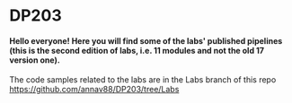 # DP203
#### Hello everyone! Here you will find some of the labs' published pipelines (this is the second edition of labs, i.e. 11 modules and not the old 17 version one).

The code samples related to the labs are in the Labs branch of this repo https://github.com/annav88/DP203/tree/Labs
